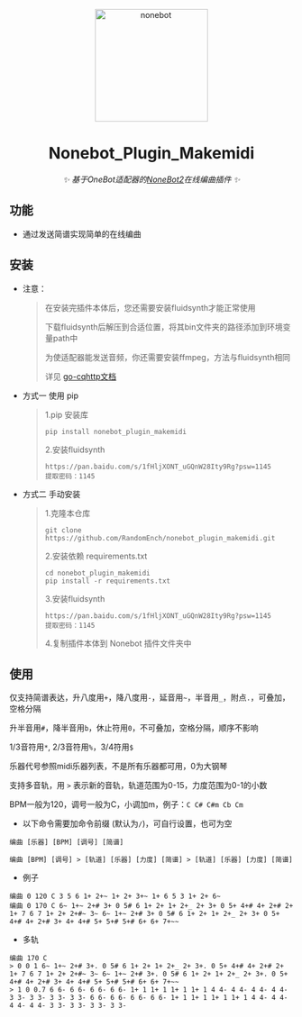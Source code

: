 <p align="center">
  <a href="https://v2.nonebot.dev/"><img src="https://v2.nonebot.dev/logo.png" width="200" height="200" alt="nonebot"></a>
</p>

<div align="center">
  
# Nonebot_Plugin_Makemidi
  
_✨ 基于OneBot适配器的[NoneBot2](https://v2.nonebot.dev/)在线编曲插件 ✨_
  
</div>

## 功能

- 通过发送简谱实现简单的在线编曲

## 安装

+ 注意：
  > 在安装完插件本体后，您还需要安装fluidsynth才能正常使用
  >
  > 下载fluidsynth后解压到合适位置，将其bin文件夹的路径添加到环境变量path中
  >
  > 为使适配器能发送音频，你还需要安装ffmpeg，方法与fluidsynth相同
  >
  > 详见 [go-cqhttp文档](https://docs.go-cqhttp.org/guide/quick_start.html#%E5%AE%89%E8%A3%85-ffmpeg)


+ 方式一 使用 pip
  > 1.pip 安装库
  > ```
  > pip install nonebot_plugin_makemidi
  > ```
  > 2.安装fluidsynth
  > ```
  > https://pan.baidu.com/s/1fHljXONT_uGQnW28Ity9Rg?psw=1145
  > 提取密码：1145
  > ```

+ 方式二 手动安装
  > 1.克隆本仓库
  > ```
  > git clone https://github.com/RandomEnch/nonebot_plugin_makemidi.git
  > ```
  > 2.安装依赖 requirements.txt
  > ```
  > cd nonebot_plugin_makemidi
  > pip install -r requirements.txt
  > ```
  > 3.安装fluidsynth
  > ```
  > https://pan.baidu.com/s/1fHljXONT_uGQnW28Ity9Rg?psw=1145
  > 提取密码：1145
  > ```
  > 4.复制插件本体到 Nonebot 插件文件夹中


## 使用

仅支持简谱表达，升八度用`+`，降八度用`-`，延音用`~`，半音用`_`，附点`.`，可叠加，空格分隔

升半音用`#`，降半音用`b`，休止符用`0`，不可叠加，空格分隔，顺序不影响

1/3音符用`*`, 2/3音符用`%`，3/4符用`$`

乐器代号参照midi乐器列表，不是所有乐器都可用，0为大钢琴

支持多音轨，用 `>` 表示新的音轨，轨道范围为0-15，力度范围为0-1的小数

BPM一般为120，调号一般为C，小调加m，例子：`C C# C#m Cb Cm`

- 以下命令需要加命令前缀 (默认为`/`)，可自行设置，也可为空

```
编曲 [乐器] [BPM] [调号] [简谱]

编曲 [BPM] [调号] > [轨道] [乐器] [力度] [简谱] > [轨道] [乐器] [力度] [简谱]
```
- 例子
```
编曲 0 120 C 3 5 6 1+ 2+~ 1+ 2+ 3+~ 1+ 6 5 3 1+ 2+ 6~  
编曲 0 170 C 6~ 1+~ 2+# 3+ 0 5# 6 1+ 2+ 1+ 2+_ 2+ 3+ 0 5+ 4+# 4+ 2+# 2+ 1+ 7 6 7 1+ 2+ 2+#~ 3~ 6~ 1+~ 2+# 3+ 0 5# 6 1+ 2+ 1+ 2+_ 2+ 3+ 0 5+ 4+# 4+ 2+# 3+ 4+ 4+# 5+ 5+# 5+# 6+ 6+ 7+~~
```
- 多轨
```
编曲 170 C 
> 0 0 1 6~ 1+~ 2+# 3+. 0 5# 6 1+ 2+ 1+ 2+_ 2+ 3+. 0 5+ 4+# 4+ 2+# 2+ 1+ 7 6 7 1+ 2+ 2+#~ 3~ 6~ 1+~ 2+# 3+. 0 5# 6 1+ 2+ 1+ 2+_ 2+ 3+. 0 5+ 4+# 4+ 2+# 3+ 4+ 4+# 5+ 5+# 5+# 6+ 6+ 7+~~
> 1 0 0.7 6 6- 6 6- 6 6- 6 6- 1+ 1 1+ 1 1+ 1 1+ 1 4 4- 4 4- 4 4- 4 4- 3 3- 3 3- 3 3- 3 3- 6 6- 6 6- 6 6- 6 6- 1+ 1 1+ 1 1+ 1 1+ 1 4 4- 4 4- 4 4- 4 4- 3 3- 3 3- 3 3- 3 3-
```
